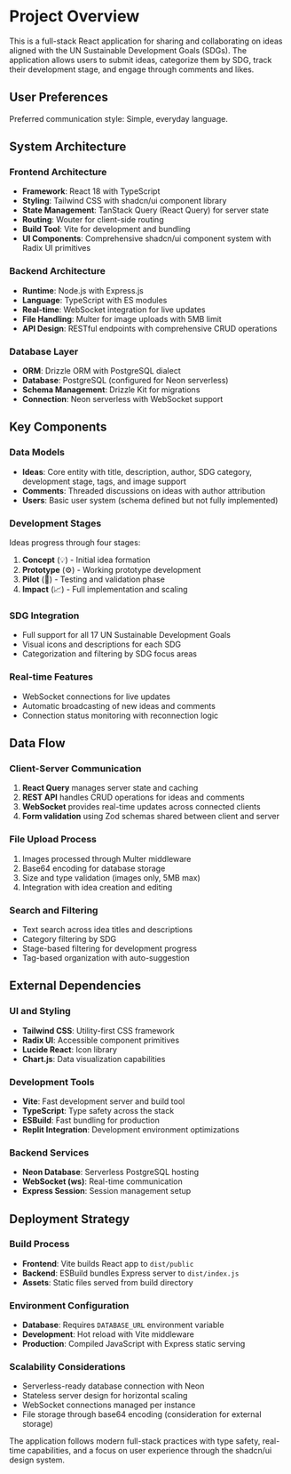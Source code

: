 # Project Overview

This is a full-stack React application for sharing and collaborating on ideas aligned with the UN Sustainable Development Goals (SDGs). The application allows users to submit ideas, categorize them by SDG, track their development stage, and engage through comments and likes.

## User Preferences

Preferred communication style: Simple, everyday language.

## System Architecture

### Frontend Architecture
- **Framework**: React 18 with TypeScript
- **Styling**: Tailwind CSS with shadcn/ui component library
- **State Management**: TanStack Query (React Query) for server state
- **Routing**: Wouter for client-side routing
- **Build Tool**: Vite for development and bundling
- **UI Components**: Comprehensive shadcn/ui component system with Radix UI primitives

### Backend Architecture
- **Runtime**: Node.js with Express.js
- **Language**: TypeScript with ES modules
- **Real-time**: WebSocket integration for live updates
- **File Handling**: Multer for image uploads with 5MB limit
- **API Design**: RESTful endpoints with comprehensive CRUD operations

### Database Layer
- **ORM**: Drizzle ORM with PostgreSQL dialect
- **Database**: PostgreSQL (configured for Neon serverless)
- **Schema Management**: Drizzle Kit for migrations
- **Connection**: Neon serverless with WebSocket support

## Key Components

### Data Models
- **Ideas**: Core entity with title, description, author, SDG category, development stage, tags, and image support
- **Comments**: Threaded discussions on ideas with author attribution
- **Users**: Basic user system (schema defined but not fully implemented)

### Development Stages
Ideas progress through four stages:
1. **Concept** (💡) - Initial idea formation
2. **Prototype** (⚙️) - Working prototype development
3. **Pilot** (🚀) - Testing and validation phase
4. **Impact** (📈) - Full implementation and scaling

### SDG Integration
- Full support for all 17 UN Sustainable Development Goals
- Visual icons and descriptions for each SDG
- Categorization and filtering by SDG focus areas

### Real-time Features
- WebSocket connections for live updates
- Automatic broadcasting of new ideas and comments
- Connection status monitoring with reconnection logic

## Data Flow

### Client-Server Communication
1. **React Query** manages server state and caching
2. **REST API** handles CRUD operations for ideas and comments
3. **WebSocket** provides real-time updates across connected clients
4. **Form validation** using Zod schemas shared between client and server

### File Upload Process
1. Images processed through Multer middleware
2. Base64 encoding for database storage
3. Size and type validation (images only, 5MB max)
4. Integration with idea creation and editing

### Search and Filtering
- Text search across idea titles and descriptions
- Category filtering by SDG
- Stage-based filtering for development progress
- Tag-based organization with auto-suggestion

## External Dependencies

### UI and Styling
- **Tailwind CSS**: Utility-first CSS framework
- **Radix UI**: Accessible component primitives
- **Lucide React**: Icon library
- **Chart.js**: Data visualization capabilities

### Development Tools
- **Vite**: Fast development server and build tool
- **TypeScript**: Type safety across the stack
- **ESBuild**: Fast bundling for production
- **Replit Integration**: Development environment optimizations

### Backend Services
- **Neon Database**: Serverless PostgreSQL hosting
- **WebSocket (ws)**: Real-time communication
- **Express Session**: Session management setup

## Deployment Strategy

### Build Process
- **Frontend**: Vite builds React app to `dist/public`
- **Backend**: ESBuild bundles Express server to `dist/index.js`
- **Assets**: Static files served from build directory

### Environment Configuration
- **Database**: Requires `DATABASE_URL` environment variable
- **Development**: Hot reload with Vite middleware
- **Production**: Compiled JavaScript with Express static serving

### Scalability Considerations
- Serverless-ready database connection with Neon
- Stateless server design for horizontal scaling
- WebSocket connections managed per instance
- File storage through base64 encoding (consideration for external storage)

The application follows modern full-stack practices with type safety, real-time capabilities, and a focus on user experience through the shadcn/ui design system.